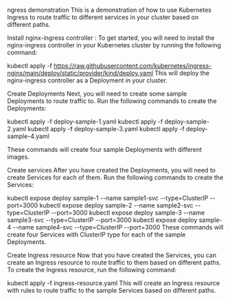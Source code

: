 ngress demonstration
This is a demonstration of how to use Kubernetes Ingress to route traffic to different services in your cluster based on different paths.

Install nginx-ingress controller :
To get started, you will need to install the nginx-ingress controller in your Kubernetes cluster by running the following command:

kubectl apply -f https://raw.githubusercontent.com/kubernetes/ingress-nginx/main/deploy/static/provider/kind/deploy.yaml
This will deploy the nginx-ingress controller as a Deployment in your cluster.

Create Deployments
Next, you will need to create some sample Deployments to route traffic to. Run the following commands to create the Deployments:

kubectl apply -f deploy-sample-1.yaml
kubectl apply -f deploy-sample-2.yaml
kubectl apply -f deploy-sample-3.yaml
kubectl apply -f deploy-sample-4.yaml

These commands will create four sample Deployments with different images.

Create services
After you have created the Deployments, you will need to create Services for each of them. Run the following commands to create the Services:

kubectl expose deploy sample-1 --name sample1-svc --type=ClusterIP --port=3000
kubectl expose deploy sample-2 --name sample2-svc --type=ClusterIP --port=3000
kubectl expose deploy sample-3 --name sample3-svc --type=ClusterIP --port=3000
kubectl expose deploy sample-4 --name sample4-svc --type=ClusterIP --port=3000
These commands will create four Services with ClusterIP type for each of the sample Deployments.

Create Ingress resource
Now that you have created the Services, you can create an Ingress resource to route traffic to them based on different paths. To create the Ingress resource, run the following command:

kubectl apply -f ingress-resource.yaml
This will create an Ingress resource with rules to route traffic to the sample Services based on different paths.